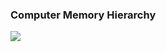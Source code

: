### Computer Memory Hierarchy

![](<https://raw.githubusercontent.com/Jamison-Chen/KM-software/master/img/computer-memory-hierarchy-and-price.png>)
